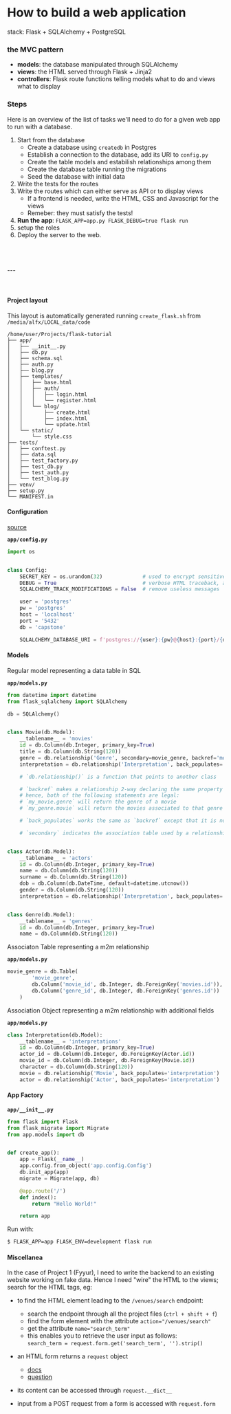 
How to build a web application
==============================

stack: Flask + SQLAlchemy + PostgreSQL


### the MVC pattern

- **models**: the database manipulated through SQLAlchemy
- **views**: the HTML served through Flask + Jinja2
- **controllers**: Flask route functions telling models what to do and views what to display


### Steps

Here is an overview of the list of tasks we'll need to do for a given web app to run with a database.

1. Start from the database
    - Create a database using `createdb` in Postgres
    - Establish a connection to the database, add its URI to `config.py`
    - Create the table models and estabilish relationships among them
    - Create the database table running the migrations
    - Seed the database with initial data
1. Write the tests for the routes
1. Write the routes which can either serve as API or to display views
    - If a frontend is needed, write the HTML, CSS and Javascript for the views
    - Remeber: they must satisfy the tests!
1. **Run the app**: `FLASK_APP=app.py FLASK_DEBUG=true flask run`
1. setup the roles
1. Deploy the server to the web.
<br>
<br>
<br>
---
<br>
<br>
<br>

#### Project layout

This layout is automatically generated running `create_flask.sh` from `/media/alfx/LOCAL_data/code`

```
/home/user/Projects/flask-tutorial
├── app/
│   ├── __init__.py
│   ├── db.py
│   ├── schema.sql
│   ├── auth.py
│   ├── blog.py
│   ├── templates/
│   │   ├── base.html
│   │   ├── auth/
│   │   │   ├── login.html
│   │   │   └── register.html
│   │   └── blog/
│   │       ├── create.html
│   │       ├── index.html
│   │       └── update.html
│   └── static/
│       └── style.css
├── tests/
│   ├── conftest.py
│   ├── data.sql
│   ├── test_factory.py
│   ├── test_db.py
│   ├── test_auth.py
│   └── test_blog.py
├── venv/
├── setup.py
└── MANIFEST.in

```


#### Configuration

[source](https://hackersandslackers.com/configure-flask-applications/)

**`app/config.py`**
```python
import os


class Config:
    SECRET_KEY = os.urandom(32)             # used to encrypt sensitive user data
    DEBUG = True                            # verbose HTML traceback, app auto-reloads after crashing
    SQLALCHEMY_TRACK_MODIFICATIONS = False  # remove useless messages

    user = 'postgres'
    pw = 'postgres'
    host = 'localhost'
    port = '5432'
    db = 'capstone'

    SQLALCHEMY_DATABASE_URI = f'postgres://{user}:{pw}@{host}:{port}/{db}'  # locates the database
```


#### Models

Regular model representing a data table in SQL

**`app/models.py`**
```python
from datetime import datetime
from flask_sqlalchemy import SQLAlchemy

db = SQLAlchemy()


class Movie(db.Model):
    __tablename__ = 'movies'
    id = db.Column(db.Integer, primary_key=True)
    title = db.Column(db.String(120))
    genre = db.relationship('Genre', secondary=movie_genre, backref='movie')
    interpretation = db.relationship('Interpretation', back_populates='movie')

    # `db.relationship()` is a function that points to another class

    # `backref` makes a relationship 2-way declaring the same property on the other class involved.
    # hence, both of the following statements are legal:
    # `my_movie.genre` will return the genre of a movie
    # `my_genre.movie` will return the movies associated to that genre

    # `back_populates` works the same as `backref` except that it is not automatically mirrored on the other model and therefore has to be manually specified

    # `secondary` indicates the association table used by a relationship function


class Actor(db.Model):
    __tablename__ = 'actors'
    id = db.Column(db.Integer, primary_key=True)
    name = db.Column(db.String(120))
    surname = db.Column(db.String(120))
    dob = db.Column(db.DateTime, default=datetime.utcnow())
    gender = db.Column(db.String(120))
    interpretation = db.relationship('Interpretation', back_populates='actor')


class Genre(db.Model):
    __tablename__ = 'genres'
    id = db.Column(db.Integer, primary_key=True)
    name = db.Column(db.String(120))
```

Associaton Table representing a m2m relationship

**`app/models.py`**
```python
movie_genre = db.Table(
        'movie_genre',
        db.Column('movie_id', db.Integer, db.ForeignKey('movies.id')),
        db.Column('genre_id', db.Integer, db.ForeignKey('genres.id'))
    )
```

Association Object representing a m2m relationship with additional fields

**`app/models.py`**
```python
class Interpretation(db.Model):
    __tablename__ = 'interpretations'
    id = db.Column(db.Integer, primary_key=True)
    actor_id = db.Column(db.Integer, db.ForeignKey(Actor.id))
    movie_id = db.Column(db.Integer, db.ForeignKey(Movie.id))
    character = db.Column(db.String(120))
    movie = db.relationship('Movie', back_populates='interpretation')
    actor = db.relationship('Actor', back_populates='interpretation')
```

#### App Factory

**`app/__init__.py`**
```python
from flask import Flask
from flask_migrate import Migrate
from app.models import db


def create_app():
    app = Flask(__name__)
    app.config.from_object('app.config.Config')
    db.init_app(app)
    migrate = Migrate(app, db)

    @app.route('/')
    def index():
        return "Hello World!"

    return app
```

Run with:
```bash
$ FLASK_APP=app FLASK_ENV=development flask run
```


#### Miscellanea

In the case of Project 1 (Fyyur), I need to write the backend to an existing website working on fake data. Hence I need "wire" the HTML to the views; search for the HTML tags, eg:

- to find the HTML element leading to the `/venues/search` endpoint:
    - search the endpoint through all the project files (`ctrl + shift + f`)
    - find the form element with the attribute `action="/venues/search"`
    - get the attribute `name="search_term"`
    - this enables you to retrieve the user input as follows:<br>
    `search_term = request.form.get('search_term', '').strip()`


- an HTML form returns a `request` object
    - [docs](https://flask.palletsprojects.com/en/1.1.x/api/#flask.Request)
    - [question](https://stackoverflow.com/questions/10434599/get-the-data-received-in-a-flask-request)
- its content can be accessed through `request.__dict__`
- input from a POST request from a form is accessed with `request.form`
